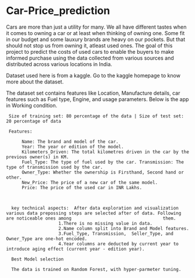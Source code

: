 # Car-Price_prediction
Cars are more than just a utility for many. We all have different tastes when it comes to owning a car or at least when thinking of owning one. Some fit in our budget and some lauxury brands are heavy on our pockets. But that should not stop us from owning it, atleast used ones. The goal of this project to predict the costs of used cars to enable the buyers to make informed purchase using the data collected from various sources and distributed across various locations in India.


Dataset used here is from a kaggle. Go to the kaggle homepage to know more about the dataset. 

The dataset set contains features like Location, Manufacture details, car features such as Fuel type, Engine, and usage parameters. Below is the app in Working condition.


     Size of training set: 80 percentage of the data | Size of test set: 20 percentage of data
     
     Features:
         
          Name: The brand and model of the car.
          Year: The year or edition of the model.
          Kilometers_Driven: The total kilometres driven in the car by the previous owner(s) in KM.
          Fuel_Type: The type of fuel used by the car. Transmission: The type of transmission used by the car.
          Owner_Type: Whether the ownership is Firsthand, Second hand or other.
          New_Price: The price of a new car of the same model.
          Price: The price of the used car in INR Lakhs.
          
      
      
      key technical aspects:  After data exploration and visualization various data prepossing steps are selected after of data. Following are noticeable ones among                                   them.
                        1.There is no missing value in data. 
                        2.Name column split into Brand and Model features.
                        3.Fuel_Type, Transmission, 	Seller_Type, and Owner_Type are one-hot encoded.
                        4.Year columns are deducted by current year to introduce aging effect (current year - edition year).
         
      Best Model selection
      
      The data is trained on Random Forest, with hyper-parmeter tuning. 
      
      
       
